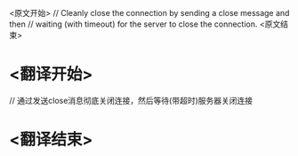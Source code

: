 
<原文开始>
			// Cleanly close the connection by sending a close message and then
			// waiting (with timeout) for the server to close the connection.
<原文结束>

# <翻译开始>
// 通过发送close消息彻底关闭连接，然后等待(带超时)服务器关闭连接
# <翻译结束>

